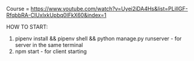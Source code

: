 Course = https://www.youtube.com/watch?v=Uyei2iDA4Hs&list=PLillGF-RfqbbRA-CIUxlxkUpbq0IFkX60&index=1

HOW TO START:

1. pipenv install && pipenv shell && python manage.py runserver - for server in the same terminal
2. npm start - for client starting
